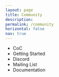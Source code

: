 ```yaml
---
layout: page
title: Community
description: 
permalink: /community
horizontal: false
nav: true
---
```


* CoC
* Getting Started
* Discord
* Mailing List
* Documentation